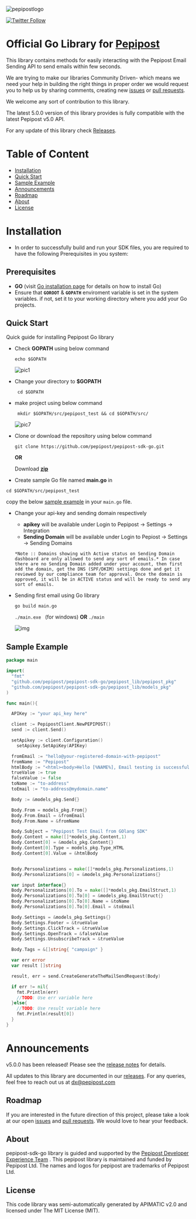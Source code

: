 ![pepipostlogo](https://pepipost.com/wp-content/uploads/2017/07/P_LOGO.png)

[![Twitter Follow](https://img.shields.io/twitter/follow/pepi_post.svg?style=social&label=Follow)](https://twitter.com/pepi_post)

# Official Go Library for [Pepipost](http://www.pepipost.com/?utm_campaign=GitHubSDK&utm_medium=GithubSDK&utm_source=GithubSDK)

This library contains methods for easily interacting with the Pepipost Email Sending API to send emails within few seconds.

We are trying to make our libraries Community Driven- which means we need your help in building the right things in proper order we would request you to help us by sharing comments, creating new [issues](https://github.com/pepipost/pepipost-sdk-go/issues) or [pull requests](https://github.com/pepipost/pepipost-sdk-go/pulls).

We welcome any sort of contribution to this library.

The latest 5.0.0 version of this library provides is fully compatible with the latest Pepipost v5.0 API.

For any update of this library check [Releases](https://github.com/pepipost/pepipost-sdk-go/releases).

# Table of Content
  
* [Installation](#installation)
* [Quick Start](#quick-start)
* [Sample Example](#example)
* [Announcements](#announcements)
* [Roadmap](#roadmap)
* [About](#about)
* [License](#license)

<a name="installation"></a>
# Installation

* In order to successfully build and run your SDK files, you are required to have the following Prerequisites in you system:

<a name="prereq"></a>
## Prerequisites

* **GO** (visit [Go installation page](https://golang.org/doc/install) for details on how to install Go)
* Ensure that **```GOROOT```** & **```GOPATH```** enviroment variable is set in the system variables. if not, set it to your working directory where you add your Go projects.

<a name='quick-start'></a>
## Quick Start

Quick guide for installing Pepipost Go library 

* Check **GOPATH** using below command

  ``` echo $GOPATH ```
  
  ![pic1](http://app1.falconide.com/integration_imgs/goimg/capture(24).png)

* Change your directory to **$GOPATH** 
  
  ``` cd $GOPATH```

* make project using below command 

  ```  mkdir $GOPATH/src/pepipost_test && cd $GOPATH/src/ ```
  
  ![pic7](http://app1.falconide.com/integration_imgs/goimg/capture(28).png)

* Clone or download the repository using below command

  ``` git clone https://github.com/pepipost/pepipost-sdk-go.git ```
  
  **OR**
  
  Download **[zip](https://github.com/pepipost/pepipost-sdk-go/archive/master.zip)**


* Create sample Go file named **main.go** in 

``` cd $GOPATH/src/pepipost_test ```

  copy the below [sample example](#example) in your ```main.go``` file.
  
* Change your api-key and sending domain respectively

    * **apikey** will be available under Login to Pepipost -> Settings -> Integration  
    * **Sending Domain** will be available under Login to Pepiost -> Settings -> Sending Domains 
  
    ```
  *Note :: Domains showing with Active status on Sending Domain dashboard are only allowed to send any sort of emails.* In case there are no Sending Domain added under your account, then first add the domain, get the DNS (SPF/DKIM) settings done and get it reviewed by our compliance team for approval. Once the domain is approved, it will be in ACTIVE status and will be ready to send any sort of emails. 
    ```
* Sending first email using Go library

  ```go build main.go```
  
  ```./main.exe ``` (for windows) **OR** ```./main```
  
  ![img](http://app1.falconide.com/integration_imgs/goimg/capture(30).png)
 

<a name='example'></a>
## Sample Example  

```Go
package main

import(
  "fmt"
  "github.com/pepipost/pepipost-sdk-go/pepipost_lib/pepipost_pkg"
  "github.com/pepipost/pepipost-sdk-go/pepipost_lib/models_pkg"
)

func main(){

  APIKey := "your api_key here"

  client := PepipostClient.NewPEPIPOST()
  send := client.Send()

  setApikey := client.Configuration()
	setApikey.SetApiKey(APIKey)

  fromEmail := "hello@your-registered-domain-with-pepipost"
  fromName := "Pepipost"
  htmlBody := "<html><body>Hello [%NAME%], Email testing is successful. <br> Hope you enjoyed this integration. <br></html>"
  trueValue := true
  falseValue := false
  toName := "to-address"
  toEmail := "to-address@mydomain.name"

  Body := &models_pkg.Send{}

  Body.From = models_pkg.From{}
  Body.From.Email = &fromEmail
  Body.From.Name = &fromName

  Body.Subject = "Pepipost Test Email from GOlang SDK"
  Body.Content = make([]*models_pkg.Content,1)
  Body.Content[0] = &models_pkg.Content{}
  Body.Content[0].Type = models_pkg.Type_HTML
  Body.Content[0].Value = &htmlBody


  Body.Personalizations = make([]*models_pkg.Personalizations,1)
  Body.Personalizations[0] = &models_pkg.Personalizations{}

  var input interface{}
  Body.Personalizations[0].To = make([]*models_pkg.EmailStruct,1)
  Body.Personalizations[0].To[0] = &models_pkg.EmailStruct{}
  Body.Personalizations[0].To[0].Name = &toName
  Body.Personalizations[0].To[0].Email = &toEmail

  Body.Settings = &models_pkg.Settings{}
  Body.Settings.Footer = &trueValue
  Body.Settings.ClickTrack = &trueValue
  Body.Settings.OpenTrack = &falseValue
  Body.Settings.UnsubscribeTrack = &trueValue

  Body.Tags = &[]string{ "campaign" }

  var err error
  var result []string

  result, err = send.CreateGenerateTheMailSendRequest(Body)

  if err != nil{
    fmt.Println(err)
    //TODO: Use err variable here
  }else{
    //TODO: Use result variable here
    fmt.Println(result[0])
  }
}

```

<a name="announcements"></a>
# Announcements

v5.0.0 has been released! Please see the [release notes](https://github.com/pepipost/pepipost-sdk-go/releases/) for details.

All updates to this library are documented in our [releases](https://github.com/pepipost/pepipost-sdk-go/releases). For any queries, feel free to reach out us at dx@pepipost.com

<a name="roadmap"></a>
## Roadmap

If you are interested in the future direction of this project, please take a look at our open [issues](https://github.com/pepipost/pepipost-sdk-go/issues) and [pull requests](https://github.com/pepipost/pepipost-sdk-go/pulls). We would love to hear your feedback.

<a name="about"></a>
## About
pepipost-sdk-go library is guided and supported by the [Pepipost Developer Experience Team](https://github.com/orgs/pepipost/teams/pepis/members) .
This pepipost library is maintained and funded by Pepipost Ltd. The names and logos for pepipost are trademarks of Pepipost Ltd.

<a name="license"></a>
## License
This code library was semi-automatically generated by APIMATIC v2.0 and licensed under The MIT License (MIT).



